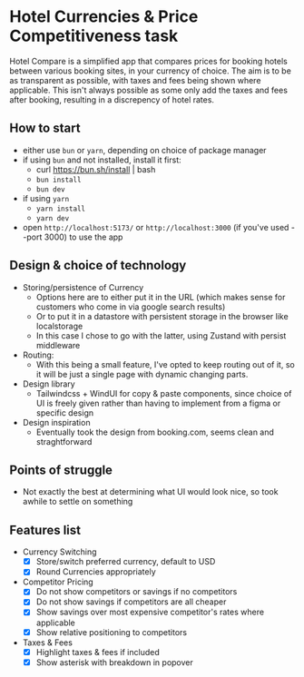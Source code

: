 # Hotel Currencies & Price Competitiveness task
Hotel Compare is a simplified app that compares prices for booking hotels between various booking sites, in your currency of choice.
The aim is to be as transparent as possible, with taxes and fees being shown where applicable. This isn't always possible as some only add the taxes and fees after booking, resulting in a discrepency of hotel rates.


## How to start
- either use `bun` or `yarn`, depending on choice of package manager
- if using `bun` and not installed, install it first:
  - curl https://bun.sh/install | bash
  - `bun install`
  - `bun dev`
- if using `yarn`
  - `yarn install`
  - `yarn dev`
- open `http://localhost:5173/` or `http://localhost:3000` (if you've used --port 3000) to use the app


## Design & choice of technology
- Storing/persistence of Currency
  - Options here are to either put it in the URL (which makes sense for customers who come in via google search results)
  - Or to put it in a datastore with persistent storage in the browser like localstorage 
  - In this case I chose to go with the latter, using Zustand with persist middleware
- Routing:
  - With this being a small feature, I've opted to keep routing out of it, so it will be just a single page with dynamic changing parts.
- Design library
  - Tailwindcss + WindUI for copy & paste components, since choice of UI is freely given rather than having to implement from a figma or specific design
- Design inspiration
  - Eventually took the design from booking.com, seems clean and straghtforward


## Points of struggle
- Not exactly the best at determining what UI would look nice, so took awhile to settle on something


## Features list
- Currency Switching
  - [x] Store/switch preferred currency, default to USD
  - [x] Round Currencies appropriately
- Competitor Pricing
  - [x] Do not show competitors or savings if no competitors
  - [x] Do not show savings if competitors are all cheaper
  - [x] Show savings over most expensive competitor's rates where applicable
  - [x] Show relative positioning to competitors
- Taxes & Fees
  - [x] Highlight taxes & fees if included
  - [x] Show asterisk with breakdown in popover
